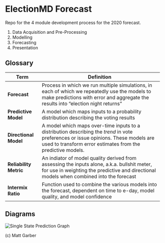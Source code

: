 # ElectionMD Forecast

Repo for the 4 module development process for the 2020 forecast.
1. Data Acquisition and Pre-Processing
2. Modelling
3. Forecasting
4. Presentation


## Glossary

**Term** | **Definition**
--- | ---
**Forecast** | Process in which we run multiple simulations, in each of which we repeatedly use the models to make predictions with error and aggregate the results into “election night returns”
**Predictive Model** | A model which maps inputs to a probability distribution describing the voting results
**Directional Model** | A model which maps over-time inputs to a distribution describing the *trend* in vote preferences or issue opinions. These models are used to transform error estimates from the predictive models.
**Reliability Metric** | An indiator of model quality derived from assessing the inputs alone, a.k.a. bullshit meter, for use in weighting the predictive and directional models when combined into the forecast
**Intermix Ratio** | Function used to combine the various models into the forecast, dependent on time to e-day, model quality, and model confidence

## Diagrams
![Single State Prediction Graph](single-state.png)

(c) Matt Garber

